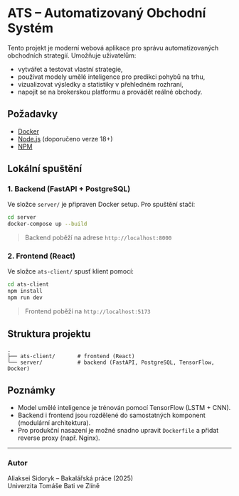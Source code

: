 # ATS – Automatizovaný Obchodní Systém

Tento projekt je moderní webová aplikace pro správu automatizovaných obchodních strategií. Umožňuje uživatelům:

- vytvářet a testovat vlastní strategie,
- používat modely umělé inteligence pro predikci pohybů na trhu,
- vizualizovat výsledky a statistiky v přehledném rozhraní,
- napojit se na brokerskou platformu a provádět reálné obchody.

## Požadavky

- [Docker](https://www.docker.com/)
- [Node.js](https://nodejs.org/) (doporučeno verze 18+)
- [NPM](https://www.npmjs.com/)

## Lokální spuštění

### 1. Backend (FastAPI + PostgreSQL)

Ve složce `server/` je připraven Docker setup. Pro spuštění stačí:

```bash
cd server
docker-compose up --build
```

> Backend poběží na adrese `http://localhost:8000`

### 2. Frontend (React)

Ve složce `ats-client/` spusť klient pomocí:

```bash
cd ats-client
npm install
npm run dev
```

> Frontend poběží na `http://localhost:5173`

## Struktura projektu

```
.
├── ats-client/       # frontend (React)
└── server/           # backend (FastAPI, PostgreSQL, TensorFlow, Docker)
```

## Poznámky

- Model umělé inteligence je trénován pomocí TensorFlow (LSTM + CNN).
- Backend i frontend jsou rozdělené do samostatných komponent (modulární architektura).
- Pro produkční nasazení je možné snadno upravit `Dockerfile` a přidat reverse proxy (např. Nginx).

---

### Autor

Aliaksei Sidoryk – Bakalářská práce (2025)  
Univerzita Tomáše Bati ve Zlíně
